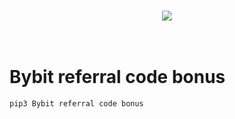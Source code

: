 <h1></h1>
<p>
<p></p><div class="separator" style="clear: both; text-align: center;"><a href="https://www.bybit.com/en-US/invite?ref=XQRLGO" rel="nofollow" style="margin-left: 1em; margin-right: 1em;"><img border="0" data-original-height="49" data-original-width="294" src="https://blogger.googleusercontent.com/img/a/AVvXsEjGVTFOs1c0lfUu4cuXGhpJN2D9JRrylZLL6z4NWzE-D-JgI_JXksdfvJMpM0VJztkReV5gUrAb20yQxxKtz6_6i0KiV0Yh8tZd_-rJwoW-7ZmzRacM4vyITKWyH7ejvzQ7p4qN8j69hpnIgLYyVWyr2IiJis4QPpgzoJqqco8Iz1Qm6SEy3Lac5soe1A=s16000" /></a></div><br />&nbsp;<p></p>

# Bybit referral code bonus
```bash
pip3 Bybit referral code bonus